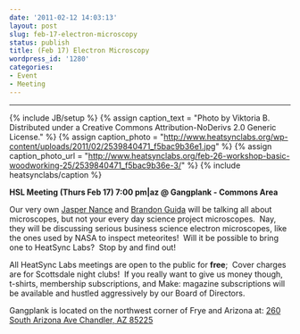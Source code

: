 ```yaml
---
date: '2011-02-12 14:03:13'
layout: post
slug: feb-17-electron-microscopy
status: publish
title: (Feb 17) Electron Microscopy
wordpress_id: '1280'
categories:
- Event
- Meeting
---
```


** **

{% include JB/setup %}
{% assign caption_text = "Photo by Viktoria B. Distributed under a Creative Commons Attribution-NoDerivs 2.0 Generic License." %}
{% assign caption_photo = "http://www.heatsynclabs.org/wp-content/uploads/2011/02/2539840471_f5bac9b36e1.jpg" %}
{% assign caption_photo_url = "http://www.heatsynclabs.org/feb-26-workshop-basic-woodworking-25/2539840471_f5bac9b36e-3/" %}
{% include heatsynclabs/caption %}

**HSL Meeting (Thurs Feb 17) 7:00 pm|az @ Gangplank - Commons Area**

Our very own [Jasper Nance](http://www.flickr.com/photos/nebarnix/) and [Brandon Guida](http://www.linkedin.com/pub/brandon-guida/17/403/935) will be talking all about microscopes, but not your every day science project microscopes.  Nay, they will be discussing serious business science electron microscopes, like the ones used by NASA to inspect meteorites!  Will it be possible to bring one to HeatSync Labs?  Stop by and find out!

All HeatSync Labs meetings are open to the public for **free**;   Cover charges are for Scottsdale night clubs!  If you really want to  give us money though, t-shirts, membership subscriptions, and Make:  magazine subscriptions will be available and hustled aggressively by our  Board of Directors.

Gangplank is located on the northwest corner of Frye and Arizona at:
[260 South Arizona Ave
Chandler, AZ 85225](http://maps.google.com/maps?f=q&source=s_q&hl=en&geocode=&q=260+south+arizona+avenue+chandler+az&sll=33.30078,-111.840713&sspn=0.008035,0.010021&ie=UTF8&hq=&hnear=260+S+Arizona+Ave,+Chandler,+Maricopa,+Arizona+85225&ll=33.299615,-111.841915&spn=0.008035,0.010021&z=16)
